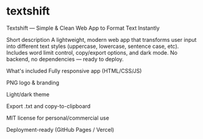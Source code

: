 # textshift
Textshift — Simple & Clean Web App to Format Text Instantly

Short description
A lightweight, modern web app that transforms user input into different text styles (uppercase, lowercase, sentence case, etc). Includes word limit control, copy/export options, and dark mode. No backend, no dependencies — ready to deploy.

What's included
Fully responsive app (HTML/CSS/JS)

PNG logo & branding

Light/dark theme

Export .txt and copy-to-clipboard

MIT license for personal/commercial use

Deployment-ready (GitHub Pages / Vercel)
